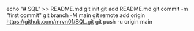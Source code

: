 echo "# SQL" >> README.md
git init
git add README.md
git commit -m "first commit"
git branch -M main
git remote add origin https://github.com/mrvn01/SQL.git
git push -u origin main
